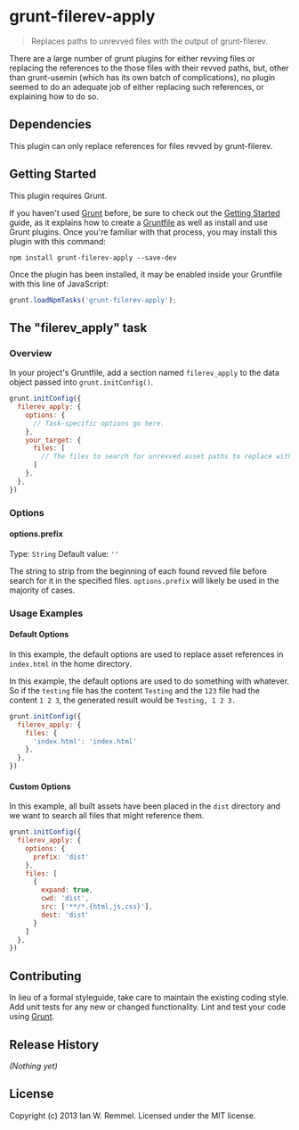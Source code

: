 # grunt-filerev-apply

> Replaces paths to unrevved files with the output of grunt-filerev.

There are a large number of grunt plugins for either revving files or replacing the references to the those files with their revved paths, but, other than grunt-usemin (which has its own batch of complications), no plugin seemed to do an adequate job of either replacing such references, or explaining how to do so.

## Dependencies

This plugin can only replace references for files revved by grunt-filerev.

## Getting Started
This plugin requires Grunt.

If you haven't used [Grunt](http://gruntjs.com/) before, be sure to check out the [Getting Started](http://gruntjs.com/getting-started) guide, as it explains how to create a [Gruntfile](http://gruntjs.com/sample-gruntfile) as well as install and use Grunt plugins. Once you're familiar with that process, you may install this plugin with this command:

```shell
npm install grunt-filerev-apply --save-dev
```

Once the plugin has been installed, it may be enabled inside your Gruntfile with this line of JavaScript:

```js
grunt.loadNpmTasks('grunt-filerev-apply');
```

## The "filerev_apply" task

### Overview
In your project's Gruntfile, add a section named `filerev_apply` to the data object passed into `grunt.initConfig()`.

```js
grunt.initConfig({
  filerev_apply: {
    options: {
      // Task-specific options go here.
    },
    your_target: {
      files: [
        // The files to search for unrevved asset paths to replace with their revved counterparts. If the path is anything other than `.`, you'll need to specify `options.prefix` as explained below.
      ]
    },
  },
})
```

### Options

#### options.prefix
Type: `String`
Default value: `''`

The string to strip from the beginning of each found revved file before search for it in the specified files. `options.prefix` will likely be used in the majority of cases.

### Usage Examples

#### Default Options

In this example, the default options are used to replace asset references in `index.html` in the home directory.

In this example, the default options are used to do something with whatever. So if the `testing` file has the content `Testing` and the `123` file had the content `1 2 3`, the generated result would be `Testing, 1 2 3.`

```js
grunt.initConfig({
  filerev_apply: {
    files: {
      'index.html': 'index.html'
    },
  },
})
```

#### Custom Options
In this example, all built assets have been placed in the `dist` directory and we want to search all files that might reference them.

```js
grunt.initConfig({
  filerev_apply: {
    options: {
      prefix: 'dist'
    },
    files: [
      {
        expand: true,
        cwd: 'dist',
        src: ['**/*.{html,js,css}'],
        dest: 'dist'
      }
    ]
  },
})
```

## Contributing
In lieu of a formal styleguide, take care to maintain the existing coding style. Add unit tests for any new or changed functionality. Lint and test your code using [Grunt](http://gruntjs.com/).

## Release History
_(Nothing yet)_

## License
Copyright (c) 2013 Ian W. Remmel. Licensed under the MIT license.
